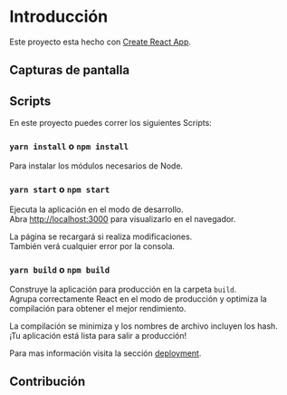 # Introducción

<!-- Aquí se debe agregar la explicación de lo que hace nuestra App -->

Este proyecto esta hecho con [Create React App](https://github.com/facebook/create-react-app).

## Capturas de pantalla

## Scripts

En este proyecto puedes correr los siguientes Scripts:

### `yarn install` o `npm install`

Para instalar los módulos necesarios de Node.

### `yarn start` o ``npm start``

Ejecuta la aplicación en el modo de desarrollo. \
Abra [http://localhost:3000](http://localhost:3000) para visualizarlo en el navegador.

La página se recargará si realiza modificaciones. \
También verá cualquier error por la consola.

### `yarn build` o `npm build`

Construye la aplicación para producción en la carpeta `build`. \
Agrupa correctamente React en el modo de producción y optimiza la compilación para obtener el mejor rendimiento.

La compilación se minimiza y los nombres de archivo incluyen los hash. \
¡Tu aplicación está lista para salir a producción!

Para mas información visita la sección [deployment](https://facebook.github.io/create-react-app/docs/deployment). 

## Contribución
